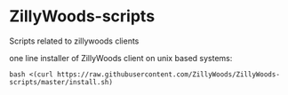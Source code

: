 # ZillyWoods-scripts
Scripts related to zillywoods clients

one line installer of ZillyWoods client on unix based systems:
```
bash <(curl https://raw.githubusercontent.com/ZillyWoods/ZillyWoods-scripts/master/install.sh)
```

